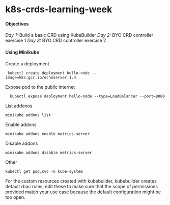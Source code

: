 # k8s-crds-learning-week

#### Objectives

*Day 1:* Build a basic CRD using KubeBuilder
*Day 2:* BYO CRD controller exercise 1
*Day 3:* BYO CRD controller exercise 2

#### Using Minikube

Create a deployment
```
 kubectl create deployment hello-node --image=k8s.gcr.io/echoserver:1.4
```
Expose pod to the public internet
```
  kubectl expose deployment hello-node --type=LoadBalancer --port=8080
```
List addonos
```
minikube addons list
```

Enable addons
```
minikube addons enable metrics-server
```
Disable addons
```
minikube addons disable metrics-server
```
Other
```
kubectl get pod,svc -n kube-system
```

For the custom resources created with kubebuilder, kubebuilder creates default rbac rules; edit these to
make sure that the scope of permissions provided match your use case because the default configuration
might be too open.
